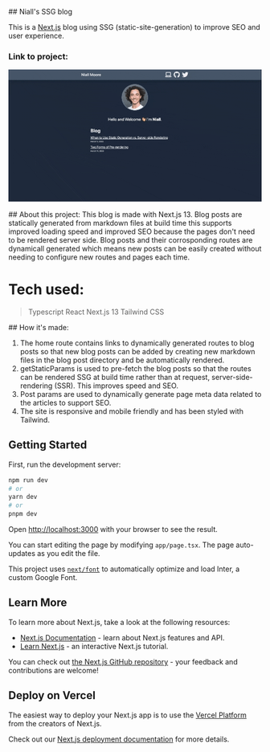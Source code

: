 ## Niall's SSG blog

This is a [Next.js](https://nextjs.org/) blog using SSG (static-site-generation) to improve SEO and user experience.

### Link to project: 
![Setting up a meeting](SSG-blog.gif?raw=true "Booking a meeting")

## About this project: 
This blog is made with Next.js 13. Blog posts are statically generated from markdown files at build time this supports improved loading speed and improved SEO because the pages don't need to be rendered server side. Blog posts and their corrosponding routes are dynamicall generated which means new posts can be easily created without needing to configure new routes and pages each time.

# Tech used: 
> Typescript
> React
> Next.js 13
> Tailwind CSS

## How it's made:
1. The home route contains links to dynamically generated routes to blog posts so that new blog posts can be added by creating new markdown files in the blog post directory and be automatically rendered.
2. getStaticParams is used to pre-fetch the blog posts so that the routes can be rendered SSG at build time rather than at request, server-side-rendering (SSR). This improves speed and SEO. 
3. Post params are used to dynamically generate page meta data related to the articles to support SEO.
4. The site is responsive and mobile friendly and has been styled with Tailwind.

## Getting Started

First, run the development server:

```bash
npm run dev
# or
yarn dev
# or
pnpm dev
```

Open [http://localhost:3000](http://localhost:3000) with your browser to see the result.

You can start editing the page by modifying `app/page.tsx`. The page auto-updates as you edit the file.

This project uses [`next/font`](https://nextjs.org/docs/basic-features/font-optimization) to automatically optimize and load Inter, a custom Google Font.

## Learn More

To learn more about Next.js, take a look at the following resources:

- [Next.js Documentation](https://nextjs.org/docs) - learn about Next.js features and API.
- [Learn Next.js](https://nextjs.org/learn) - an interactive Next.js tutorial.

You can check out [the Next.js GitHub repository](https://github.com/vercel/next.js/) - your feedback and contributions are welcome!

## Deploy on Vercel

The easiest way to deploy your Next.js app is to use the [Vercel Platform](https://vercel.com/new?utm_medium=default-template&filter=next.js&utm_source=create-next-app&utm_campaign=create-next-app-readme) from the creators of Next.js.

Check out our [Next.js deployment documentation](https://nextjs.org/docs/deployment) for more details.
